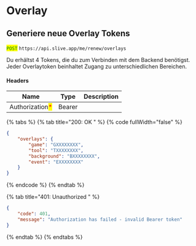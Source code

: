 # Overlay

## Generiere neue Overlay Tokens

<mark style="color:green;">`POST`</mark> `https://api.slive.app/me/renew/overlays`

Du erhältst 4 Tokens, die du zum Verbinden mit dem Backend benötigst. Jeder Overlaytoken beinhaltet Zugang zu unterschiedlichen Bereichen.

#### Headers

| Name                                            | Type   | Description |
| ----------------------------------------------- | ------ | ----------- |
| Authorization<mark style="color:red;">\*</mark> | Bearer |             |

{% tabs %}
{% tab title="200: OK " %}
{% code fullWidth="false" %}
```json
{
	"overlays": {
		"game": "GXXXXXXXX",
		"tool": "TXXXXXXXX",
		"background": "BXXXXXXXX",
		"event": "EXXXXXXXX"
	}
}
```
{% endcode %}
{% endtab %}

{% tab title="401: Unauthorized " %}
```json
{
	"code": 401,
	"message": "Authorization has failed - invalid Bearer token"
}
```
{% endtab %}
{% endtabs %}
